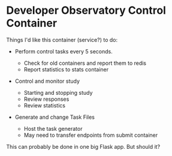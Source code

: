 # Developer Observatory Control Container

Things I'd like this container (service?) to do:
- Perform control tasks every 5 seconds.
  - Check for old containers and report them to redis
  - Report statistics to stats container

- Control and monitor study
  - Starting and stopping study
  - Review responses
  - Review statistics

- Generate and change Task Files
  - Host the task generator
  - May need to transfer endpoints from submit container


This can probably be done in one big Flask app. But should it?
